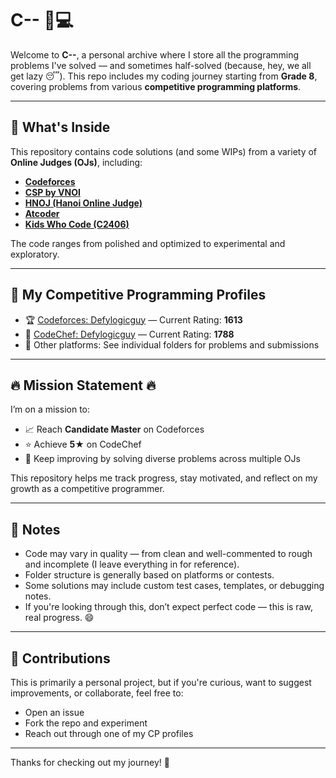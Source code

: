 # C-- 🧠💻

Welcome to **C--**, a personal archive where I store all the programming problems I've solved — and sometimes half-solved (because, hey, we all get lazy 😴). This repo includes my coding journey starting from **Grade 8**, covering problems from various **competitive programming platforms**.

---

## 📂 What's Inside

This repository contains code solutions (and some WIPs) from a variety of **Online Judges (OJs)**, including:

- **[Codeforces](https://codeforces.com/)**
- **[CSP by VNOI](https://csp.vnoi.info/)**
- **[HNOJ (Hanoi Online Judge)](https://hnoj.edu.vn/)**
- **[Atcoder](https://atcoder.jp/)**
- **[Kids Who Code (C2406)](https://kidswhocode.tech/)**

The code ranges from polished and optimized to experimental and exploratory.

---

## 🔗 My Competitive Programming Profiles

- 🏆 [Codeforces: Defylogicguy](https://codeforces.com/profile/Defylogicguy) — Current Rating: **1613**
- 🥇 [CodeChef: Defylogicguy](https://www.codechef.com/users/defylogicguy) — Current Rating: **1788**
- 🧩 Other platforms: See individual folders for problems and submissions

---

## 🔥 Mission Statement 🔥

I’m on a mission to:

- 📈 Reach **Candidate Master** on Codeforces  
- ⭐ Achieve **5★** on CodeChef  
- 🧠 Keep improving by solving diverse problems across multiple OJs

This repository helps me track progress, stay motivated, and reflect on my growth as a competitive programmer.

---

## 📌 Notes

- Code may vary in quality — from clean and well-commented to rough and incomplete (I leave everything in for reference).
- Folder structure is generally based on platforms or contests.
- Some solutions may include custom test cases, templates, or debugging notes.
- If you're looking through this, don’t expect perfect code — this is raw, real progress. 😄

---

## 🤝 Contributions

This is primarily a personal project, but if you're curious, want to suggest improvements, or collaborate, feel free to:

- Open an issue
- Fork the repo and experiment
- Reach out through one of my CP profiles

---

Thanks for checking out my journey! 🚀
